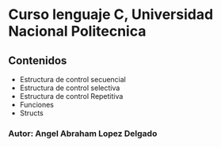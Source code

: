 # Curso lenguaje C, Universidad Nacional Politecnica
## Contenidos

* Estructura de control secuencial
* Estructura de control selectiva
* Estructura de control Repetitiva
* Funciones
* Structs

### Autor: Angel Abraham Lopez Delgado